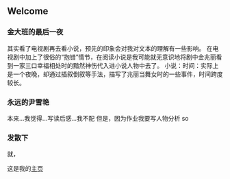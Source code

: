 ## Welcome



### 金大班的最后一夜

其实看了电视剧再去看小说，预先的印象会对我对文本的理解有一些影响。
在电视剧中加上了很俗的“抱错”情节，在阅读小说是我可能就无意识地将剧中金兆丽看到一家三口幸福相处时的黯然神伤代入进小说人物中去了。
小说：时间：实际上是一个夜晚，却通过插叙倒叙等手法，描写了兆丽当舞女时的一些事件，时间跨度较长。

### 永远的尹雪艳

本来...我觉得...写读后感...我不配
但是，因为作业我要写人物分析
so

### 发散下

就，

这是我的[主页](https://judithabc.github.io/)
